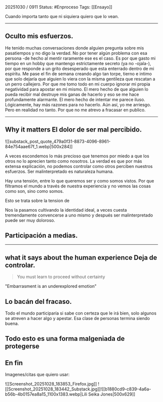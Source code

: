 20251030 / 0911
Status: #Enproceso 
Tags: [[Ensayo]] 

Cuando importa tanto que ni siquiera quiero que lo vean. 

-----
Oculto mis esfuerzos. 
--
He tenido muchas conversaciones donde alguien pregunta sobre mis pasatiempos y no digo la verdad. No por tener algún problema con esa persona -de hecho al mentir raramente ese es el caso. Es por que gasto mi tiempo en un hobby que mantengo estrictamente secreto (ya no -ojala-), 
por que responde a un grito desesperado que esta enterrado dentro de mi espíritu. Me pase el fin de semana creando algo tan torpe, tierno e intimo que solo dejaría que alguien lo viera con la misma gentileza que rescatan a un perro callejero. Por que me tomo todo en mi cuerpo ignorar mi propia negatividad  para apostar en mi mismo. El mero hecho de que alguien lo pueda recibir mal destruye mis ganas de hacerlo y eso se me hace profundamente alarmante.
El mero hecho de intentar me parece iluso. Lógicamente, hay más razones para no hacerlo. Aún así, yo me arriesgo. 
Pero en realidad no tanto. Por que no me atrevo a fracasar en publico.

-----------
Why it matters
El dolor de ser mal percibido.
-- 
![[substack_post_quote_479a0f31-8873-4096-8961-84e754aae67f_1.webp|500x284]]

A veces escondemos lo más precioso que tenemos por miedo a que los otros no lo aprecien tanto como nosotros. La verdad es que por más extensa explicación, no podemos controlar como otros perciben nuestros esfuerzos. Ser malinterpretado es naturaleza humana. 

Hay una tensión, entre lo que queremos ser y como somos vistos. Por que filtramos el mundo a través de nuestra experiencia y no vemos las cosas como son, sino como somos.

Esto se trata sobre la tension de 

 
 
 Nos la pasamos cultivando la identidad ideal, a veces cuesta tremendamente convencerse a uno mismo y después ser malinterpretado puede ser muy doloroso. 



Participación a medias.
-- 



--------------------
what it says about the human experience
Deja de controlar.
--

>You must learn to proceed without certainty

"Embarrasment is an underexplored emotion"

Lo bacán del fracaso.
-- 

Todo el mundo participaría si sabe con certeza que le irá bien, solo algunos se atreven a hacer algo y apestar. Esa clase de personas termina siendo buena. 

Todo esto es una forma malgeniada de protegerse
-- 


En fin
-- 





















Imagenes/citas que quiero usar:



![[Screenshot_20251028_183853_Firefox.jpg]]
![[Screenshot_20251028_183442_Substack.jpg]]![[b1880cd9-c839-4a6a-b56b-4b0157ea8a15_1100x1383.webp|Lili Seika Jones|500x629]]